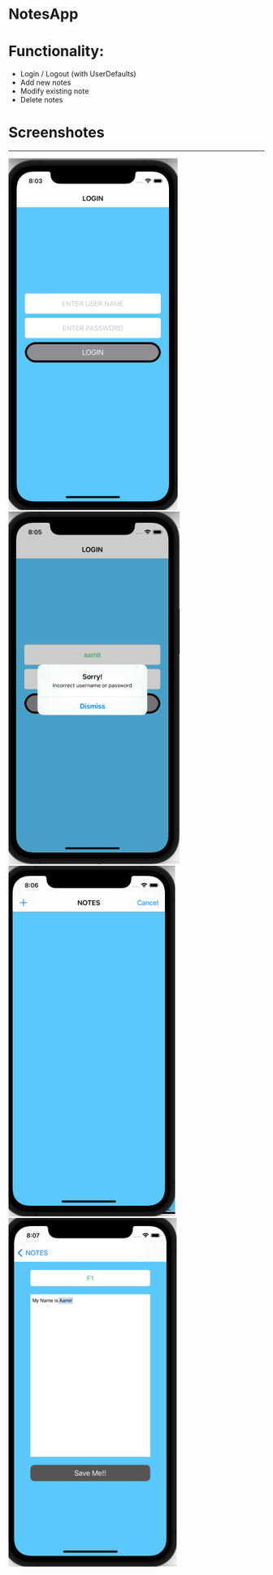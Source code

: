 # NotesApp
<h1>Functionality:</h1>
<ul>
    <li>Login / Logout (with UserDefaults)</li>
    <li>Add new notes</li>
    <li>Modify existing note</li>
    <li>Delete notes</li>
</ul>
<h1>Screenshotes</h1>
<hr />

<img src="./Screenshots/1.png">

<img src="./Screenshots/2.png">

<img src="./Screenshots/3.png">

<img src="./Screenshots/4.png">